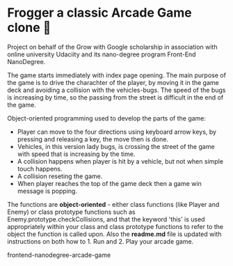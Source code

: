 Frogger a classic Arcade Game clone :frog:
==========================================

Project on behalf of the Grow with Google scholarship 
in association with online university Udaciity and its nano-degree program Front-End NanoDegree.

The game starts immediately with index page opening. The main purpose of the game is to drive the charachter of the player, by moving it in the game deck and avoiding a collision with the vehicles-bugs. The speed of the bugs is increasing by time, so the passing from the street is difficult in the end of the game.

Object-oriented programming used to develop the parts of the game:
- Player can move to the four directions using keyboard arrow keys, by pressing and releasing a key, the move then is done.
- Vehicles, in this version lady bugs, is crossing the street of the game with speed that is increasing by the time.
- A collision happens when player is hit by a vehicle, but not when simple touch happens.
- A collision reseting the game.
- When player reaches the top of the game deck then a game win message is popping.

The functions are **object-oriented** - either class functions (like Player and Enemy) or class prototype functions such as Enemy.prototype.checkCollisions, and that the keyword 'this' is used appropriately within your class and class prototype functions to refer to the object the function is called upon. Also the **readme.md** file is updated with instructions on both how to 1. Run and 2. Play your arcade game.

frontend-nanodegree-arcade-game
